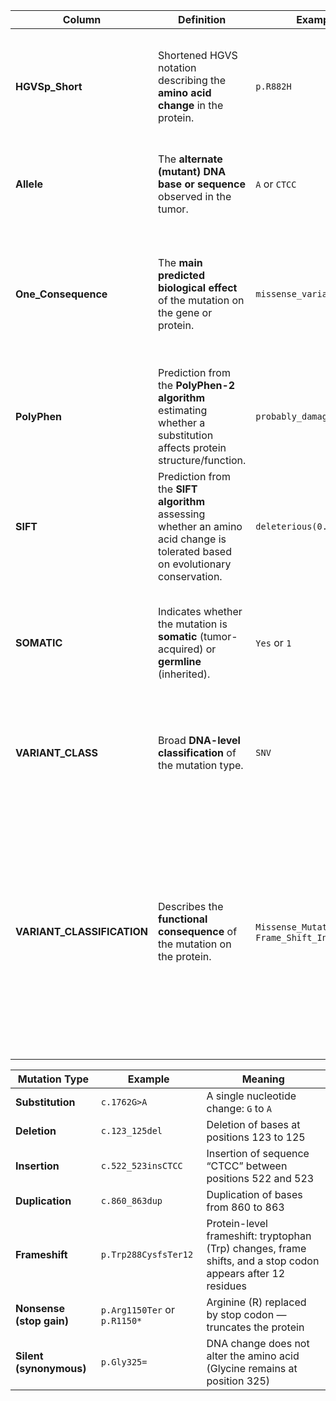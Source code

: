 | **Column**                 | **Definition**                                                                                                                 | **Example**                            | **Explanation**                                                                                                                                                                                                                                                                        |
| -------------------------- | ------------------------------------------------------------------------------------------------------------------------------ | -------------------------------------- | -------------------------------------------------------------------------------------------------------------------------------------------------------------------------------------------------------------------------------------------------------------------------------------- |
| **HGVSp_Short**            | Shortened HGVS notation describing the **amino acid change** in the protein.                                                   | `p.R882H`                              | The amino acid **Arginine (R)** at position **882** is replaced by **Histidine (H)**. Provides a concise protein-level summary of the mutation.                                                                                                                                        |
| **Allele**                 | The **alternate (mutant) DNA base or sequence** observed in the tumor.                                                         | `A` or `CTCC`                          | Shows the base(s) that differ from the reference genome - e.g., “A” instead of “G” indicates a substitution.                                                                                                                                                                           |
| **One_Consequence**        | The **main predicted biological effect** of the mutation on the gene or protein.                                               | `missense_variant`                     | Describes *how* the mutation affects gene function - e.g., missense (amino acid change), frameshift (reading frame disrupted), or splice_variant (affects RNA splicing).                                                                                                               |
| **PolyPhen**               | Prediction from the **PolyPhen-2 algorithm** estimating whether a substitution affects protein structure/function.             | `probably_damaging(0.942)`             | Score range 0-1. High scores (>0.85) = probably damaging; low (<0.15) = benign.                                                                                                                                                                                                        |
| **SIFT**                   | Prediction from the **SIFT algorithm** assessing whether an amino acid change is tolerated based on evolutionary conservation. | `deleterious(0.02)`                    | Score ≤0.05 = *deleterious* (likely harmful); >0.05 = *tolerated*. Lower scores imply higher functional impact.                                                                                                                                                                        |
| **SOMATIC**                | Indicates whether the mutation is **somatic** (tumor-acquired) or **germline** (inherited).                                    | `Yes` or `1`                           | `Yes` = mutation occurs only in tumor cells; `No` = mutation also found in normal (germline) DNA. Somatic variants are typically cancer drivers.                                                                                                                                       |
| **VARIANT_CLASS**          | Broad **DNA-level classification** of the mutation type.                                                                       | `SNV`                                  | Defines mutation mechanism: <br>• **SNV** – Single Nucleotide Variant <br>• **INS** – Insertion <br>• **DEL** – Deletion <br>• **MNV** – Multiple Nucleotide Variant                                                                                                                   |
| **VARIANT_CLASSIFICATION** | Describes the **functional consequence** of the mutation on the protein.                                                       | `Missense_Mutation`, `Frame_Shift_Ins` | More descriptive than `VARIANT_CLASS`. Examples:<br>• *Missense_Mutation* – one amino acid changed<br>• *Nonsense_Mutation* – introduces stop codon<br>• *Frame_Shift_Ins/Del* – alters reading frame<br>• *Silent* – no amino acid change<br>• *Splice_Site* – affects mRNA splicing. |


| Mutation Type            | Example                      | Meaning                                                                                                      |
| ------------------------ | ---------------------------- | ------------------------------------------------------------------------------------------------------------ |
| **Substitution**         | `c.1762G>A`                  | A single nucleotide change: `G` to `A`                                                                            |
| **Deletion**             | `c.123_125del`               | Deletion of bases at positions 123 to 125                                                                    |
| **Insertion**            | `c.522_523insCTCC`           | Insertion of sequence “CTCC” between positions 522 and 523                                                   |
| **Duplication**          | `c.860_863dup`               | Duplication of bases from 860 to 863                                                                         |
| **Frameshift**           | `p.Trp288CysfsTer12`         | Protein-level frameshift: tryptophan (Trp) changes, frame shifts, and a stop codon appears after 12 residues |
| **Nonsense (stop gain)** | `p.Arg1150Ter` or `p.R1150*` | Arginine (R) replaced by stop codon — truncates the protein                                                  |
| **Silent (synonymous)**  | `p.Gly325=`                  | DNA change does not alter the amino acid (Glycine remains at position 325)                                   |
